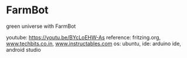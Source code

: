 # FarmBot
green universe with FarmBot

youtube: https://youtu.be/BYcLoEHW-As
reference: fritzing.org, www.techbits.co.in, www.instructables.com
os: ubuntu, 
ide: arduino ide, android studio
